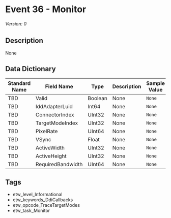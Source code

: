 # Event 36 - Monitor
###### Version: 0

## Description
None

## Data Dictionary
|Standard Name|Field Name|Type|Description|Sample Value|
|---|---|---|---|---|
|TBD|Valid|Boolean|None|`None`|
|TBD|IddAdapterLuid|Int64|None|`None`|
|TBD|ConnectorIndex|UInt32|None|`None`|
|TBD|TargetModeIndex|UInt32|None|`None`|
|TBD|PixelRate|UInt64|None|`None`|
|TBD|VSync|Float|None|`None`|
|TBD|ActiveWidth|UInt32|None|`None`|
|TBD|ActiveHeight|UInt32|None|`None`|
|TBD|RequiredBandwidth|UInt64|None|`None`|

## Tags
* etw_level_Informational
* etw_keywords_DdiCallbacks
* etw_opcode_TraceTargetModes
* etw_task_Monitor